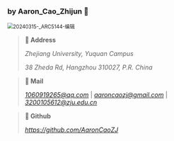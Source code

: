 ### **by Aaron_Cao_Zhijun 🌳**

<img src="assets/20240315-_ARC5144-编辑-1710754748535-2.jpg" alt="20240315-_ARC5144-编辑" style="zoom:80%;" />

> **🏫 Address**
>
> *Zhejiang University, Yuquan Campus*
>
> *38 Zheda Rd, Hangzhou 310027, P.R. China*

>**📧 Mail**
>
>*1060919265@qq.com* | 
>*aaroncaozj@gmail.com* | 
>*3200105612@zju.edu.cn*

> **🦾 Github**
>
> *https://github.com/AaronCaoZJ*

